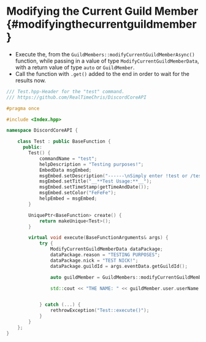 Modifying the Current Guild Member {#modifyingthecurrentguildmember}
============
- Execute the, from the `GuildMembers::modifyCurrentGuildMemberAsync()` function, while passing in a value of type `ModifyCurrentGuildMemberData`, with a return value of type `auto` or `GuildMember`.
- Call the function with `.get()` added to the end in order to wait for the results now.

```cpp
/// Test.hpp-Header for the "test" command.
/// https://github.com/RealTimeChris/DiscordCoreAPI

#pragma once

#include <Index.hpp>

namespace DiscordCoreAPI {

	class Test : public BaseFunction {
	  public:
		Test() {
			commandName = "test";
			helpDescription = "Testing purposes!";
			EmbedData msgEmbed;
			msgEmbed.setDescription("------\nSimply enter !test or /test!\n------");
			msgEmbed.setTitle("__**Test Usage:**__");
			msgEmbed.setTimeStamp(getTimeAndDate());
			msgEmbed.setColor("FeFeFe");
			helpEmbed = msgEmbed;
		}

		UniquePtr<BaseFunction> create() {
			return makeUnique<Test>();
		}

		virtual void execute(BaseFunctionArguments& args) {
			try {
				ModifyCurrentGuildMemberData dataPackage;
				dataPackage.reason = "TESTING PURPOSES";
				dataPackage.nick = "TEST NICK!";
				dataPackage.guildId = args.eventData.getGuildId();

				auto guildMember = GuildMembers::modifyCurrentGuildMemberAsync(dataPackage).get();

				std::cout << "THE NAME: " << guildMember.user.userName << std::endl;


			} catch (...) {
				rethrowException("Test::execute()");
			}
		}
	};
}
```
